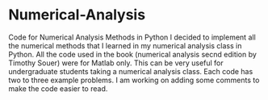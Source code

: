 # Numerical-Analysis
Code for Numerical Analysis Methods in Python
I decided to implement all the numerical methods that I learned in my numerical analysis class in Python.
All the code used in the book (numerical analysis secnd edition by Timothy Souer) were for Matlab only.
This can be very useful for undergraduate students taking a numerical analysis class.
Each code has two to three example problems.
I am working on adding some comments to make the code easier to read.
